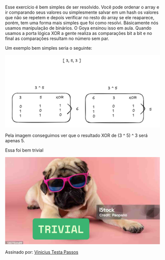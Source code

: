 Esse exercício é bem simples de ser resolvido. Você pode ordenar o array e ir comparando seus valores ou simplesmente salvar em um hash os valores que não se repetem e depois verificar no resto do array se ele reaparece, porém, tem uma forma mais simples que foi como resolvi.
Básicamente nós usamos manipulação de binários. O Goya ensinou isso em aula. Quando usamos a porta lógica XOR a gente realiza as comparações bit a bit e no final as comparações resultam no número sem par.

Um exemplo bem simples seria o seguinte:

![Exemplo](image.png)

Pela imagem conseguimos ver que o resultado XOR de (3 ^ 5) ^ 3 será apenas 5.

Essa foi bem trivial 

![Trivial](trivial.jpg)

Assinado
por: [Vinicius Testa Passos](https://www.linkedin.com/in/vinicius-testa-passos/)